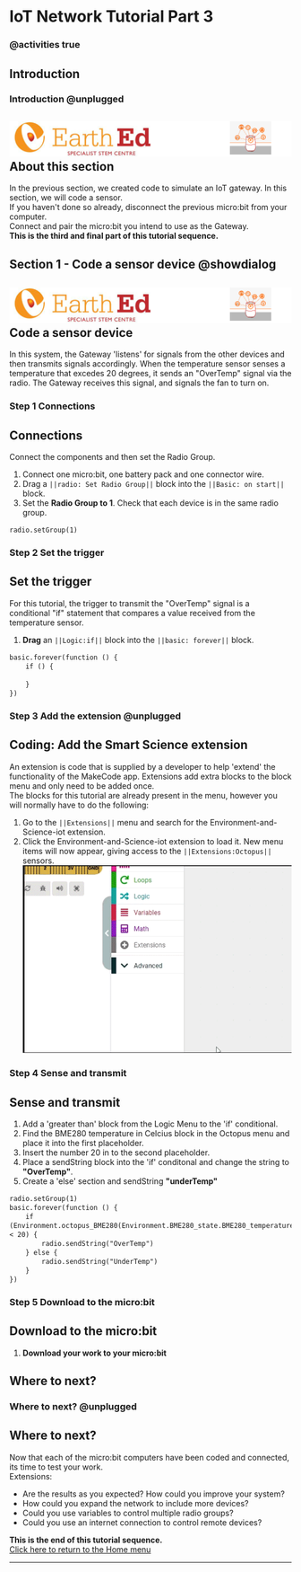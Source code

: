 # IoT Network Tutorial Part 3

<!---------------------------------------------------------------  
-------Section 3 of IoT_Network_Tutorial------InComplete--------
----------------------------------------------------------------->
### @activities true

## Introduction
### Introduction @unplugged

![](https://raw.githubusercontent.com/EarthEdSTEM/earthed-iot-programs-tutorials/master/Images/T_IoT_Network/IoT_Network_Banner.gif)
About this section
-----------------
In the previous section, we created code to simulate an IoT gateway. In this section, we will code a sensor.<br>
If you haven't done so already, disconnect the previous micro:bit from your computer.<br>
Connect and pair the micro:bit you intend to use as the Gateway.<br>
**This is the third and final part of this tutorial sequence.**<br>


## Section 1 - Code a sensor device  @showdialog
![](https://raw.githubusercontent.com/EarthEdSTEM/earthed-iot-programs-tutorials/master/Images/T_IoT_Network/IoT_Network_Banner.gif)
Code a sensor device
---------------------
In this system, the Gateway 'listens' for signals from the other devices and then transmits signals accordingly. 
When the temperature sensor senses a temperature that excedes 20 degrees, it sends an "OverTemp" signal via the radio. 
The Gateway receives this signal, and signals the fan to turn on. 

### Step 1 Connections
Connections
-----------------
Connect the components and then set the Radio Group.
1. Connect one micro:bit, one battery pack and one connector wire.
2. Drag a ``||radio: Set Radio Group||`` block into the ``||Basic: on start||`` block.<br>
3. Set the **Radio Group to 1**. Check that each device is in the same radio group.
```blocks
radio.setGroup(1)
```
### Step 2 Set the trigger
Set the trigger
-----------------
For this tutorial, the trigger to transmit the "OverTemp" signal is a conditional "if" statement that compares a value received from the temperature sensor.
1. **Drag** an ``||Logic:if||`` block into the ``||basic: forever||`` block.

```blocks
basic.forever(function () {
    if () {
        
    }
})
```

### Step 3 Add the extension @unplugged
Coding: Add the Smart Science extension
----------------------------------------
An extension is code that is supplied by a developer to help 'extend' the functionality of the MakeCode app. Extensions add extra blocks to the block menu and only need to be added once. 
<br>The blocks for this tutorial are already present in the menu, however you will normally have to do the following:
1. Go to the ``||Extensions||`` menu and search for the Environment-and-Science-iot extension. 
2. Click the Environment-and-Science-iot extension to load it. New menu items will now appear, giving access to the ``||Extensions:Octopus||`` sensors.
![Add the extension](https://raw.githubusercontent.com/EarthEdSTEM/earthed-iot-programs-tutorials/master/Images/General/Add_Extension.gif)


### Step 4 Sense and transmit
Sense and transmit
-----------------
1. Add a 'greater than' block from the Logic Menu to the 'if' conditional.
2. Find the BME280 temperature in Celcius block in the Octopus menu and place it into the first placeholder.
3. Insert the number 20 in to the second placeholder.
4. Place a sendString block into the 'if' conditonal and change the string to **"OverTemp"**.
5. Create a 'else' section and sendString **"underTemp"**

```blocks
radio.setGroup(1)
basic.forever(function () {
    if (Environment.octopus_BME280(Environment.BME280_state.BME280_temperature_C) < 20) {
        radio.sendString("OverTemp")
    } else {
        radio.sendString("UnderTemp")
    }
})
```

### Step 5 Download to the micro:bit
Download to the micro:bit
-----------------
1. **Download your work to your micro:bit**<br>

## Where to next?
### Where to next? @unplugged
Where to next?
-----------------
Now that each of the micro:bit computers have been coded and connected, its time to test your work.<br>
Extensions:
* Are the results as you expected? How could you improve your system?
* How could you expand the network to include more devices?
* Could you use variables to control multiple radio groups?
* Could you use an internet connection to control remote devices?

**This is the end of this tutorial sequence.**<br>
[Click here to return to the Home menu](https://sites.google.com/earthed.vic.edu.au/tutorial-iot/home)<br>
 

<script src="https://makecode.com/gh-pages-embed.js" > </script><script>makeCodeRender("{{ site.makecode.home_url }}", "{{ site.github.owner_name }}/{ { site.github.repository_name } } ");</script>

----------------------------------------------